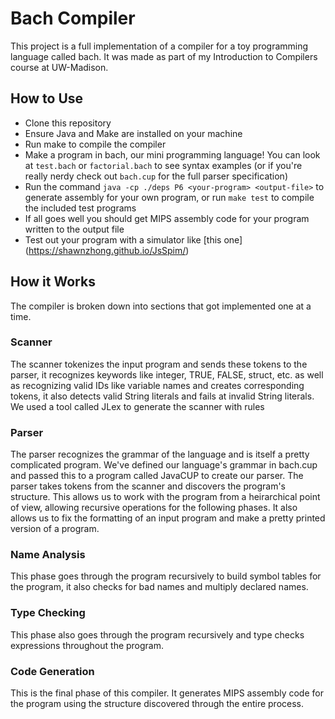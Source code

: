 # Bach Compiler

This project is a full implementation of a compiler for a toy programming language called bach. It was made as part of my Introduction to Compilers course at UW-Madison. 

## How to Use
- Clone this repository
- Ensure Java and Make are installed on your machine
- Run make to compile the compiler
- Make a program in bach, our mini programming language! You can look at `test.bach` or `factorial.bach` to see syntax examples (or if you're really nerdy check out `bach.cup` for the full parser specification)
- Run the command `java -cp ./deps P6 <your-program> <output-file>` to generate assembly for your own program, or run `make test` to compile the included test programs
- If all goes well you should get MIPS assembly code for your program written to the output file
- Test out your program with a simulator like [this one] (https://shawnzhong.github.io/JsSpim/)

## How it Works
The compiler is broken down into sections that got implemented one at a time.
### Scanner
The scanner tokenizes the input program and sends these tokens to the parser, it recognizes keywords like integer, TRUE, FALSE, struct, etc. as well as recognizing valid IDs like variable names and creates corresponding tokens, it also detects valid String literals and fails at invalid String literals. We used a tool called JLex to generate the scanner with rules
### Parser
The parser recognizes the grammar of the language and is itself a pretty complicated program. We've defined our language's grammar in bach.cup and passed this to a program called JavaCUP to create our parser. The parser takes tokens from the scanner and discovers the program's structure. This allows us to work with the program from a heirarchical point of view, allowing recursive operations for the following phases. It also allows us to fix the formatting of an input program and make a pretty printed version of a program.
### Name Analysis
This phase goes through the program recursively to build symbol tables for the program, it also checks for bad names and multiply declared names.
### Type Checking
This phase also goes through the program recursively and type checks expressions throughout the program.
### Code Generation
This is the final phase of this compiler. It generates MIPS assembly code for the program using the structure discovered through the entire process.

